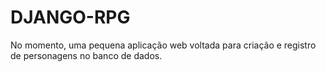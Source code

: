 # DJANGO-RPG
No momento, uma pequena aplicação web voltada para criação e registro de personagens no banco de dados.
